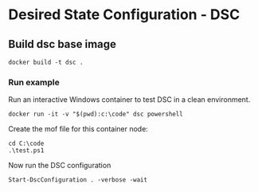 # Desired State Configuration - DSC

## Build dsc base image

```
docker build -t dsc .
```

### Run example

Run an interactive Windows container to test DSC in a clean environment.

```
docker run -it -v "$(pwd):c:\code" dsc powershell
```

Create the mof file for this container node:

```
cd C:\code
.\test.ps1
```

Now run the DSC configuration

```
Start-DscConfiguration . -verbose -wait
```
